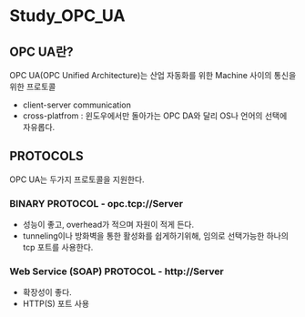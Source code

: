 # Study_OPC_UA
OPC UA란?
-------------------------------
OPC UA(OPC Unified Architecture)는 산업 자동화를 위한 Machine 사이의 통신을 위한 프로토콜
* client-server communication
* cross-platfrom : 윈도우에서만 돌아가는 OPC DA와 달리 OS나 언어의 선택에 자유롭다.

PROTOCOLS
-------------------------------
OPC UA는 두가지 프로토콜을 지원한다.
### BINARY PROTOCOL - opc.tcp://Server
* 성능이 좋고, overhead가 적으며 자원이 적게 든다.
* tunneling이나 방화벽을 통한 활성화를 쉽게하기위해, 임의로 선택가능한 하나의 tcp 포트를 사용한다.

### Web Service (SOAP) PROTOCOL - http://Server
* 확장성이 좋다.
* HTTP(S) 포트 사용


